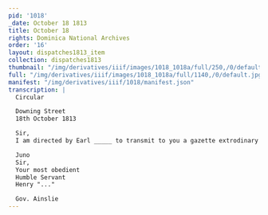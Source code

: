 ```yaml
---
pid: '1018'
_date: October 18 1813
title: October 18
rights: Dominica National Archives
order: '16'
layout: dispatches1813_item
collection: dispatches1813
thumbnail: "/img/derivatives/iiif/images/1018_1018a/full/250,/0/default.jpg"
full: "/img/derivatives/iiif/images/1018_1018a/full/1140,/0/default.jpg"
manifest: "/img/derivatives/iiif/1018/manifest.json"
transcription: |
  Circular

  Downing Street
  18th October 1813

  Sir,
  I am directed by Earl _____ to transmit to you a gazette extrodinary of this day, detailing the particular of the advance of a part of the allied army under the Marquis of Wellington began on the Spanish Frontiers,

  Juno
  Sir,
  Your most obedient
  Humble Servant
  Henry "..."

  Gov. Ainslie
---
```

